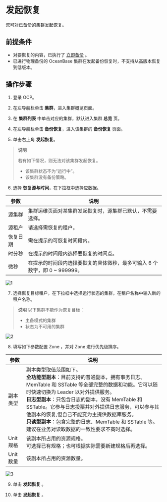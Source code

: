 # 发起恢复

您可对已备份的集群发起恢复。

## 前提条件

* 对要恢复的内容，已执行了 [立即备份](13.buckup-clusters/2.back-up.md) 。
* 已进行物理备份的 OceanBase 集群在发起备份恢复时，不支持从高版本恢复到低版本。

## 操作步骤

1. 登录 OCP。

2. 在左导航栏单击 **集群**，进入集群概览页面。

3. 在 **集群列表** 中单击对应的集群，默认进入集群 **总览** 页。

4. 在左导航栏单击 **备份恢复**，进入该集群的 **备份恢复** 页面。

5. 单击右上角 **发起恢复**。

>**说明**
>
>若有如下情况，则无法对该集群发起恢复。
>
>* 该集群状态不为“运行中”。
>* 该集群没有备份策略。

6. 选择 **恢复源与时间**，在下拉框中选择应数据。

| 参数                 | 说明 |
|------               |------|
| 源集群   | 集群运维页面对某集群发起恢复时，源集群已默认，不需要选择。   |
|  源租户  |  请选择需恢复的租户。 |
|  恢复日期  |  需在提示的可恢复时间段内。  |
|  时分秒  |  在提示的时间段内选择要恢复的时间点。  |
|  微秒   |   在提示的时间段内选择要恢复的具体微秒，最多可输入 6 个数字，即 0 ~ 999999。     |

![1](https://obbusiness-private.oss-cn-shanghai.aliyuncs.com/doc/img/ocp/%E5%8F%91%E8%B5%B7%E6%81%A2%E5%A4%8D.png)

7. 选择恢复目标租户，在下拉框中选择运行状态的集群，在租户名称中输入新的租户名称。

>**说明**
> 以下集群不能作为恢复目标：
>
>* 主备模式的集群
>* 状态为不可用的集群

![2](https://obbusiness-private.oss-cn-shanghai.aliyuncs.com/doc/img/ocp/%E6%81%A2%E5%A4%8D%E7%9B%AE%E6%A0%87%E7%A7%9F%E6%88%B7.png)

8. 填写如下参数配置 Zone ，并对 Zone 进行优先级排序。

| 参数                 | 说明 |
|------               |------|
| 副本类型   | 副本类型取值范围如下。</br>**全功能型副本**：目前支持的普通副本，拥有事务日志、MemTable 和 SSTable 等全部完整的数据和功能。它可以随时快速切换为 Leader 以对外提供服务。</br>**日志型副本**：只包含日志的副本，没有 MemTable 和 SSTable。它参与日志投票并对外提供日志服务，可以参与其他副本的恢复,但自己不能变为主提供数据库服务。</br>**只读型副本**：包含完整的日志、MemTable 和 SSTable 等。建议在业务对读取数据的一致性要求不高时选择。   |
|  Unit 规格  |  该副本所占用的资源规格。</br>可选择已有规格；也可根据实际需要新建规格后再选择。 |
|  Unit 数量  |  该副本所占用的资源数量。  |

![3](https://obbusiness-private.oss-cn-shanghai.aliyuncs.com/doc/img/ocp/zone%E9%85%8D%E7%BD%AE.png)

9. 单击 **发起恢复** 。


9. 单击 **发起恢复** 。

